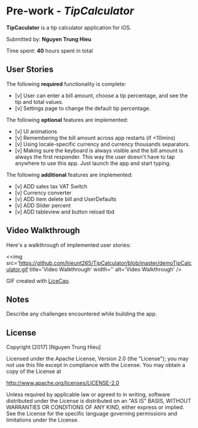 # Pre-work - *TipCalculator*

**TipCaculator** is a tip calculator application for iOS.

Submitted by: **Nguyen Trung Hieu**

Time spent: **40** hours spent in total

## User Stories

The following **required** functionality is complete:

* [v] User can enter a bill amount, choose a tip percentage, and see the tip and total values.
* [v] Settings page to change the default tip percentage.

The following **optional** features are implemented:
* [v] UI animations
* [v] Remembering the bill amount across app restarts (if <10mins)
* [v] Using locale-specific currency and currency thousands separators.
* [v] Making sure the keyboard is always visible and the bill amount is always the first responder. This way the user doesn't have to tap anywhere to use this app. Just launch the app and start typing.

The following **additional** features are implemented:

* [v] ADD sales tax VAT Switch
* [v] Currency converter
* [v] ADD item delete bill and UserDefaults
* [v] ADD Slider percent
* [v] ADD tableview and button reload tbd

## Video Walkthrough 

Here's a walkthrough of implemented user stories:

<<img src='https://github.com/hieunt265/TipCalculator/blob/master/demoTipCalculator.gif title='Video Walkthrough' width='' alt='Video Walkthrough' />

GIF created with [LiceCap](http://www.cockos.com/licecap/).

## Notes

Describe any challenges encountered while building the app.

## License

Copyright [2017] [Nguyen Trung Hieu]

Licensed under the Apache License, Version 2.0 (the "License");
you may not use this file except in compliance with the License.
You may obtain a copy of the License at

http://www.apache.org/licenses/LICENSE-2.0

Unless required by applicable law or agreed to in writing, software
distributed under the License is distributed on an "AS IS" BASIS,
WITHOUT WARRANTIES OR CONDITIONS OF ANY KIND, either express or implied.
See the License for the specific language governing permissions and
limitations under the License.
